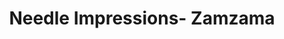 ---
title: "Needle Impressions- Zamzama"
url: /karachi/needle-impressions-zamzama/
shop: clothes
---